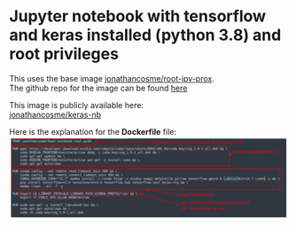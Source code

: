 # Jupyter notebook with tensorflow and keras installed (python 3.8) and root privileges 

This uses the base image [jonathancosme/root-jpy-prox](https://hub.docker.com/repository/docker/jonathancosme/root-jpy-prox).  
The github repo for the image can be found [here](https://github.com/jonathancosme/root-jpy-prox)

This image is publicly available here:  
[jonathancosme/keras-nb](https://hub.docker.com/repository/docker/jonathancosme/keras-nb)  

Here is the explanation for the **Dockerfile** file:  
![](images/image_1.png) 
